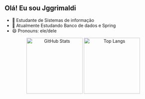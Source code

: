 ## Olá! Eu sou Jggrimaldi

- 🔭 Estudante de Sistemas de informação
- 🌱 Atualmente Estudando Banco de dados e Spring
- 😄 Pronouns: ele/dele

<div align="center">
  <img alt="GitHub Stats" height="180" src="https://github-readme-stats.vercel.app/api?username=jggrimaldi&show_icons=true&theme=tokyonight&include_all_commits=true&locale=pt-br" />
  <img alt="Top Langs" height="180" src="https://github-readme-stats.vercel.app/api/top-langs/?username=jggrimaldi&theme=tokyonight&layout=compact&custom_title=Tecnologias&langs_count=9" />
</div>
